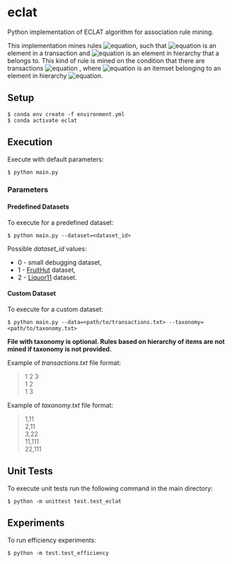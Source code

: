 # eclat
Python implementation of ECLAT algorithm for association rule mining.

This implementation mines rules ![equation](https://latex.codecogs.com/svg.image?{\color{Emerald}a&space;\to&space;Ah}), such that
![equation](https://latex.codecogs.com/svg.image?{\color{Emerald}a}) is an element in a transaction and
![equation](https://latex.codecogs.com/svg.image?{\color{Emerald}Ah}) is an element in hierarchy that a belongs to.
This kind of rule is mined on the condition that there are transactions
![equation](https://latex.codecogs.com/svg.image?{\color{Emerald}t&space;:&space;t&space;\supset&space;(a,b),&space;&space;&space;a&space;\in&space;E(Ah),&space;&space;&space;b&space;\in&space;E(Ah)})
, where ![equation](https://latex.codecogs.com/svg.image?{\color{Emerald}E(y)}) is an itemset belonging to an element in hierarchy
![equation](https://latex.codecogs.com/svg.image?{\color{Emerald}y}).

## Setup
```shell
$ conda env create -f environment.yml
$ conda activate eclat
```

## Execution
Execute with default parameters:
```shell
$ python main.py
```

### Parameters

#### Predefined Datasets
To execute for a predefined dataset:
```shell
$ python main.py --dataset=<dataset_id>
```
Possible _dataset_id_ values:
* 0 - small debugging dataset,
* 1 - [FruitHut](http://www.philippe-fournier-viger.com/spmf/datasets/fruithut_original.txt) dataset,
* 2 - [Liquor11](http://www.philippe-fournier-viger.com/spmf/liquor_11frequent.txt) dataset.

#### Custom Dataset
To execute for a custom dataset:
```shell
$ python main.py --data=<path/to/transactions.txt> --taxonomy=<path/to/taxonomy.txt>
```
**File with taxonomy is optional. Rules based on hierarchy of items are not mined if taxonomy is not provided.**

Example of _transactions.txt_ file format:
> 1 2 3  
> 1 2  
> 1 3

Example of _taxonomy.txt_ file format:
> 1,11  
> 2,11  
> 3,22  
> 11,111  
> 22,111

## Unit Tests
To execute unit tests run the following command in the main directory:
```shell
$ python -m unittest test.test_eclat
```

## Experiments
To run efficiency experiments:
```shell
$ python -m test.test_efficiency
```